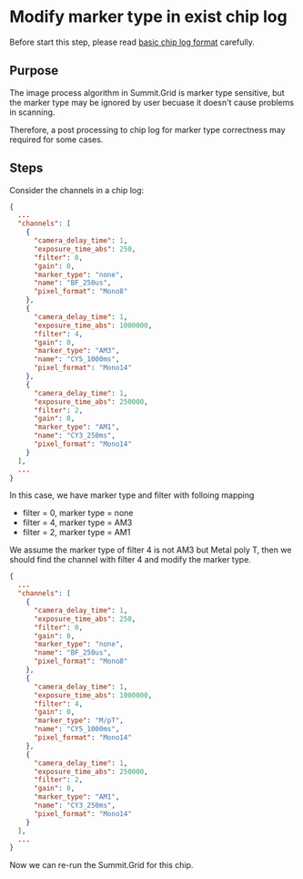 # Modify marker type in exist chip log

Before start this step, please read [basic chip log format](input-specification#chip-log-format) carefully.

## Purpose

The image process algorithm in Summit.Grid is marker type sensitive, but the marker type may be ignored by user becuase it doesn't cause problems in scanning.

Therefore, a post processing to chip log for marker type correctness may required for some cases.

## Steps

Consider the channels in a chip log:

```json
{
  ...
  "channels": [
    {
      "camera_delay_time": 1,
      "exposure_time_abs": 250,
      "filter": 0,
      "gain": 0,
      "marker_type": "none",
      "name": "BF_250us",
      "pixel_format": "Mono8"
    },
    {
      "camera_delay_time": 1,
      "exposure_time_abs": 1000000,
      "filter": 4,
      "gain": 0,
      "marker_type": "AM3",
      "name": "CY5_1000ms",
      "pixel_format": "Mono14"
    },
    {
      "camera_delay_time": 1,
      "exposure_time_abs": 250000,
      "filter": 2,
      "gain": 0,
      "marker_type": "AM1",
      "name": "CY3_250ms",
      "pixel_format": "Mono14"
    }
  ],
  ...
}
```

In this case, we have marker type and filter with folloing mapping

* filter = 0, marker type = none
* filter = 4, marker type = AM3
* filter = 2, marker type = AM1

We assume the marker type of filter 4 is not AM3 but Metal poly T, then we should find the channel with filter 4 and modify the marker type.

```json
{
  ...
  "channels": [
    {
      "camera_delay_time": 1,
      "exposure_time_abs": 250,
      "filter": 0,
      "gain": 0,
      "marker_type": "none",
      "name": "BF_250us",
      "pixel_format": "Mono8"
    },
    {
      "camera_delay_time": 1,
      "exposure_time_abs": 1000000,
      "filter": 4,
      "gain": 0,
      "marker_type": "M/pT",
      "name": "CY5_1000ms",
      "pixel_format": "Mono14"
    },
    {
      "camera_delay_time": 1,
      "exposure_time_abs": 250000,
      "filter": 2,
      "gain": 0,
      "marker_type": "AM1",
      "name": "CY3_250ms",
      "pixel_format": "Mono14"
    }
  ],
  ...
}
```

Now we can re-run the Summit.Grid for this chip.
